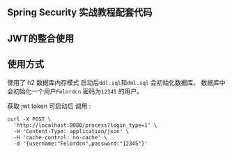 ## Spring Security 实战教程配套代码 

## JWT的整合使用
 
 
## 使用方式

使用了 h2 数据库内存模式  启动后`ddl.sql`和`dml.sql` 会初始化数据库。 数据库中会初始化一个用户`Felordcn` 密码为`12345` 的用户。

获取 jwt token 可启动后 调用 :

```
curl -X POST \
  'http://localhost:8080/process?login_type=1' \
  -H 'Content-Type: application/json' \
  -H 'cache-control: no-cache' \
  -d '{username:"Felordcn",password:"12345"}'
```
